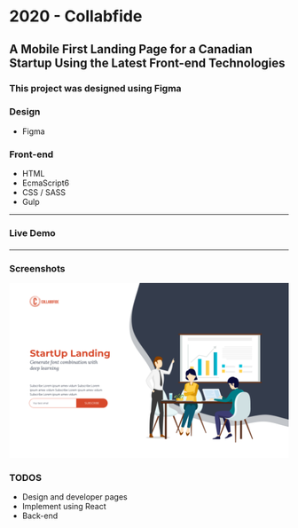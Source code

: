 # 2020 -  Collabfide

## A Mobile First Landing Page for a Canadian Startup Using the Latest Front-end Technologies

### This project was designed using Figma

### Design

- Figma

### Front-end

- HTML
- EcmaScript6
- CSS / SASS
- Gulp

---

### Live Demo

####

---

### Screenshots

![](design/header.png)

### TODOS

- Design and developer pages
- Implement using React
- Back-end
